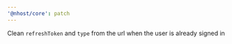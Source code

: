 ```yaml
---
'@nhost/core': patch
---
```


Clean `refreshToken` and `type` from the url when the user is already signed in
